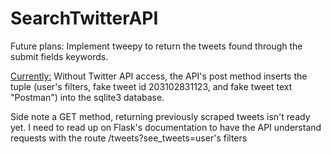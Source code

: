 # SearchTwitterAPI

Future plans:
  Implement tweepy to return the tweets found through the submit fields keywords.

 [Currently:](https://imgur.com/a/invOBNb)
  Without Twitter API access, the API's post method inserts the tuple (user's filters, fake tweet id 203102831123, and fake tweet text "Postman") into the sqlite3 database.
  
  
  Side note a GET method, returning previously scraped tweets isn't ready yet. I need to read up on Flask's documentation to have the API understand requests with the route /tweets?see_tweets=user's filters 
  
  

